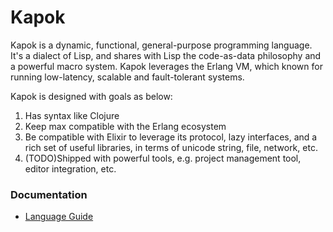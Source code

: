 Kapok
==========

Kapok is a dynamic, functional, general-purpose programming language. It's a dialect of Lisp, and shares with Lisp the code-as-data philosophy and a powerful macro system. Kapok leverages the Erlang VM, which known for running low-latency, scalable and fault-tolerant systems.

Kapok is designed with goals as below:

1. Has syntax like Clojure
1. Keep max compatible with the Erlang ecosystem
1. Be compatible with Elixir to leverage its protocol, lazy interfaces, and a rich set of useful libraries, in terms of unicode string, file, network, etc.
1. (TODO)Shipped with powerful tools, e.g. project management tool, editor integration, etc.

### Documentation

* [Language Guide](doc/guide/index.md)

